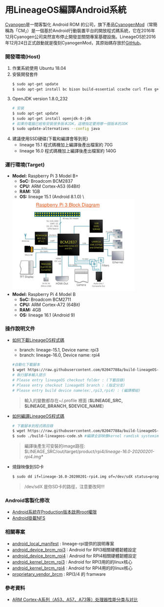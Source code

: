 # 用LineageOS編譯Android系統 
[Cyanogen](https://en.wikipedia.org/wiki/Cyanogen)是一間客製化 Android ROM 的公司，旗下產品[CyanogenMod](https://zh.wikipedia.org/wiki/CyanogenMod)（常簡稱為「CM」）是一個基於Android行動裝置平台的開放程式碼系統，它在2016年12月Cyanogen公司突然宣布停止開發並關閉專案基礎設施。LineageOS於2016年12月24日正式啟動就是復刻CyanogenMod，其原始碼存放於[GitHub](https://github.com/LineageOS)。
  
### **開發環境(Host)**
1. 作業系統使用 Ubuntu 18.04
2. 安裝開發套件
    ```bash
    $ sudo apt-get update
    $ sudo apt-get install bc bison build-essential ccache curl flex g++-multilib gcc-multilib git gnupg gperf lib32ncurses5-dev lib32readline-dev lib32z1-dev libesd0-dev liblz4-tool libncurses5-dev libsdl1.2-dev libssl-dev libwxgtk3.0-dev libxml2 libxml2-utils lzop pngcrush rsync schedtool squashfs-tools xsltproc zip zlib1g-dev python-mako imagemagick openjdk-8-jdk gcc-arm-linux-gnueabihf
    ```           
3. OpenJDK version 1.8.0_232 
    ```bash
    # 安裝
    $ sudo apt-get update 
    $ sudo apt-get install openjdk-8-jdk
    # 如果你電腦已經有安裝很多版本JDK，這裡指定要用哪一個版本的JDK
    $ sudo update-alternatives --config java
    ```
4. 建議使用SSD硬碟(下載和編譯會等到死)
   - lineage 15.1 程式碼機加上編譯後產出檔案約 70G
   - lineage 16.0 程式碼機加上編譯後產出檔案約 140G

### **運行環境(Target)**
- **Model:** Raspberry Pi 3 Model B+
  - **SoC:** Broadcom BCM2837
  - **CPU:** ARM Cortex-A53 (64Bit)
  - **RAM:** 1GB 
  - **OS:** lineage 15.1 (Android 8.1.0) \
  <img src="./documents/images/introduction-to-rpi-15-638.jpg" alt="Raspberry Pi 3 Block Diagram" width="400px"/>
- **Model:** Raspberry Pi 4 Model B 
  - **SoC:** Broadcom BCM2711
  - **CPU:** ARM Cortex-A72 (64Bit)
  - **RAM:** 4GB
  - **OS:** lineage 16.1 (Android 9)

### **操作說明文件**
+ [如何下載LineageOS程式碼](documents/guideline/sync-lineageos-code.md)
  - branch: lineage-15.1, Device name: rpi3
  - branch: lineage-16.0, Device name: rpi4
  ```bash
  #自動化下載腳本
  $ wget https://raw.githubusercontent.com/02047788a/build-lineageOS-rpi3/master/scripts/sync-lineageos-code.sh -O sync-lineageos-code.sh
  # 執行腳本輸入提示
  # Please entry lineageOS checkout folder : (下載目錄)
  # Please entry checkout lineageOS branch : (指定分支)
  # Please entry build device name(ex:,rpi3,rpi4) : (編譯模組)
  ```
  > 輸入的變數都存在~/.profile 裡面 (**$LINEAGE_SRC, $LINEAGE_BRANCH, $DEVICE_NAME**)

+ [如何編譯LineageOS程式碼](documents/guideline/build-lineageos-code.md)
    ```bash
    # 下載腳本到程式碼目錄
    $ wget https://raw.githubusercontent.com/02047788a/build-lineageOS-rpi3/master/scripts/build-lineageos-code.sh -O build-lineageos-code.sh
    $ sudo ./build-lineageos-code.sh #編譯全部映像kernel ramdisk systemimage vendorimage
    ```
    > 編譯後產生可安裝的image路徑: \$LINEAGE_SRC/out/target/product/rpi4/*lineage-16.0-20200201-rpi4.img**
+ 燒錄映像到SD卡
    ```bash
    $ sudo dd if=lineage-16.0-20200201-rpi4.img of=/dev/sdX status=progress bs=4M
    ```
    > /dev/sdX 是你SD卡的路徑，注意要改阿!!!

### **Android客製化修改**
- [Android系統在Production版本啟用root權限](documents/fetures/adb-auth-not-required-and-enable-root.md)
- [Android掛載NFS](documents/fetures/android-mount-nfs.md)

### **相關專案**
- [android_local_manifest](https://github.com/lineage-rpi/android_local_manifest) : lineage-rpi提供的說明專案
- [android_device_brcm_rpi3](https://github.com/lineage-rpi/android_device_brcm_rpi3) : Android for RPI3相關硬體韌體設定
- [android_device_brcm_rpi4](https://github.com/02047788a/android_device_brcm_rpi4) : Android for RPI4相關硬體韌體設定
- [android_kernel_brcm_rpi3](https://github.com/lineage-rpi/android_kernel_brcm_rpi3) : Android for RPI3用的的linux核心
- [android_kernel_brcm_rpi4](https://github.com/lineage-rpi/android_kernel_brcm_rpi4) : Android for RPI4用的的linux核心
- [proprietary_vendor_brcm](https://github.com/lineage-rpi/proprietary_vendor_brcm) : RPI3/4 的 framware  

### **參考資料**
- [ARM Cortex-A系列（A53、A57、A73等）处理器性能分类与对比](https://blog.csdn.net/weixin_42229404/article/details/80865138)

